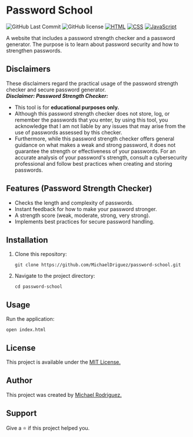 # Password School

![GitHub Last Commit](https://img.shields.io/github/last-commit/michaeldriguez/password-school)
![GitHub license](https://img.shields.io/github/license/michaeldriguez/password-school)
[![HTML](https://img.shields.io/badge/HTML-%23E34F26.svg?logo=html5&logoColor=white)](#)
[![CSS](https://img.shields.io/badge/CSS-1572B6?logo=css3&logoColor=fff)](#)
[![JavaScript](https://img.shields.io/badge/JavaScript-F7DF1E?logo=javascript&logoColor=000)](#)

A website that includes a password strength checker and a password generator. The purpose is to learn about password security and how to strengthen passwords.

## Disclaimers

These disclaimers regard the practical usage of the password strength checker and secure password generator.<br>
***Disclaimer: Password Strength Checker:***
- This tool is for **educational purposes only.**
- Although this password strength checker does not store, log, or remember the passwords that you enter, by using this tool, you acknowledge that I am not liable by any issues that may arise from the use of passwords assessed by this checker.
- Furthermore, while this password strength checker offers general guidance on what makes a weak and strong password, it does not guarantee the strength or effectiveness of your passwords. For an accurate analysis of your password's strength, consult a cybersecurity professional and follow best practices when creating and storing passwords. 

## Features (Password Strength Checker)

- Checks the length and complexity of passwords.
- Instant feedback for how to make your password stronger.
- A strength score (weak, moderate, strong, very strong).
- Implements best practices for secure password handling.

## Installation

1. Clone this repository:
   ```
   git clone https://github.com/MichaelDriguez/password-school.git
   ```
2. Navigate to the project directory:
   ```
   cd password-school
   ```

## Usage

Run the application:

```
open index.html
```


## License

This project is available under the [MIT License.](https://github.com/MichaelDriguez/password-school/blob/main/LICENSE)

## Author

This project was created by [Michael Rodriguez.](https://github.com/MichaelDriguez)

## Support

Give a ⭐️ if this project helped you.
